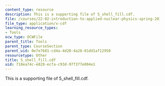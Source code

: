 ```yaml
---
content_type: resource
description: This is a supporting file of 5_shell_fill.cdf.
file: /courses/22-02-introduction-to-applied-nuclear-physics-spring-2012/718ea74ce828ecfac93d97f377e004e1_5_shell_fill.cdf
file_type: application/x-cdf
learning_resource_types:
- Tools
ocw_type: OCWFile
parent_title: Tools
parent_type: CourseSection
parent_uid: 0e7e7681-cd4a-4d20-4a28-01dd1af12950
resourcetype: Other
title: 5_shell_fill.cdf
uid: 718ea74c-e828-ecfa-c93d-97f377e004e1
---
```

This is a supporting file of 5_shell_fill.cdf.

